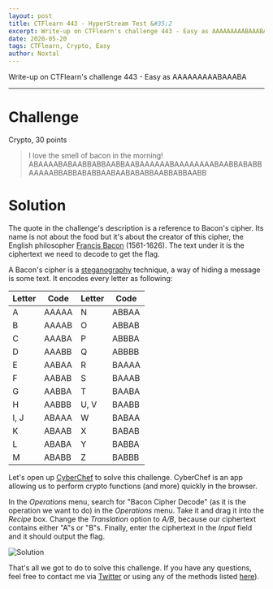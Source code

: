 ```yaml
---
layout: post
title: CTFlearn 443 - HyperStream Test &#35;2
excerpt: Write-up on CTFlearn's challenge 443 - Easy as AAAAAAAAABAAABA
date: 2020-05-20
tags: CTFlearn, Crypto, Easy
author: Noxtal
---
```


 Write-up on CTFlearn's challenge 443 - Easy as AAAAAAAAABAAABA

-----

# Challenge
Crypto, 30 points
> I love the smell of bacon in the morning! ABAAAABABAABBABBAABBAABAAAAAABAAAAAAAABAABBABABBAAAAABBABBABABBAABAABABABBAABBABBAABB

# Solution
The quote in the challenge's description is a reference to Bacon's cipher. Its name is not about the food but it's about the creator of this cipher, the English philosopher [Francis Bacon](https://en.wikipedia.org/wiki/Francis_Bacon) (1561-1626). The text under it is the ciphertext we need to decode to get the flag.

A Bacon's cipher is a [steganography](https://en.wikipedia.org/wiki/Steganography) technique, a way of hiding a message is some text. It encodes every letter as following:

| Letter | Code  | Letter | Code  |
| ------ | ----- | ------ | ----- |
| A      | AAAAA | N      | ABBAA |
| B      | AAAAB | O      | ABBAB |
| C      | AAABA | P      | ABBBA |
| D      | AAABB | Q      | ABBBB |
| E      | AABAA | R      | BAAAA |
| F      | AABAB | S      | BAAAB |
| G      | AABBA | T      | BAABA |
| H      | AABBB | U, V   | BAABB |
| I, J   | ABAAA | W      | BABAA |
| K      | ABAAB | X      | BABAB |
| L      | ABABA | Y      | BABBA |
| M      | ABABB | Z      | BABBB |

Let's open up [CyberChef](https://gchq.github.io/CyberChef/) to solve this challenge. CyberChef is an app allowing us to perform crypto functions (and more) quickly in the browser.

In the *Operations* menu, search for "Bacon Cipher Decode" (as it is the operation we want to do) in the *Operations* menu. Take it and drag it into the *Recipe* box. Change the *Translation* option to *A/B*, because our ciphertext contains either "A"s or "B"s. Finally, enter the ciphertext in the *Input* field and it should output the flag.

![Solution](https://i.imgur.com/X0dD46r.png)

That's all we got to do to solve this challenge. If you have any questions, feel free to contact me via [Twitter](https://twitter.com/noxtal_) or using any of the methods listed [here](https://writeups.noxtal.com/#/pages/about)).